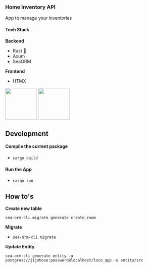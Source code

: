 ### Home Inventory API
App to manage your inventories

#### Tech Stack

**Backend**
- Rust 🦀
- Axum
- SeaORM

**Frontend**
- HTMX

<img src="https://foundation.rust-lang.org/img/rust-logo-blk.svg" height="100px" />
<img src="https://raw.githubusercontent.com/bigskysoftware/htmx/master/www/static/img/htmx_logo.1.png" height="100px"/>


## Development

#### Compile the current package
- ``cargo build``

#### Run the App

- ``cargo run``


## How to's

**Create new table**

``sea-orm-cli migrate generate create_room``

**Migrate**

- ``sea-orm-cli migrate``

**Update Entity**

``sea-orm-cli generate entity -u postgres://jijobose:password@localhost/loco_app -o entity/src``
